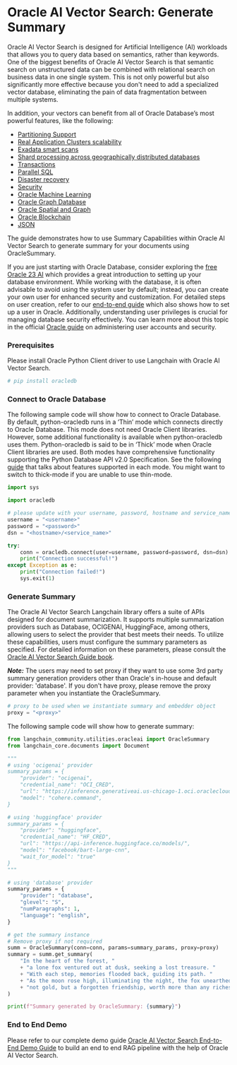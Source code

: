# Oracle AI Vector Search: Generate Summary

Oracle AI Vector Search is designed for Artificial Intelligence (AI) workloads that allows you to query data based on semantics, rather than keywords.
One of the biggest benefits of Oracle AI Vector Search is that semantic search on unstructured data can be combined with relational search on business data in one single system.
This is not only powerful but also significantly more effective because you don't need to add a specialized vector database, eliminating the pain of data fragmentation between multiple systems.

In addition, your vectors can benefit from all of Oracle Database’s most powerful features, like the following:

 * [Partitioning Support](https://www.oracle.com/database/technologies/partitioning.html)
 * [Real Application Clusters scalability](https://www.oracle.com/database/real-application-clusters/)
 * [Exadata smart scans](https://www.oracle.com/database/technologies/exadata/software/smartscan/)
 * [Shard processing across geographically distributed databases](https://www.oracle.com/database/distributed-database/)
 * [Transactions](https://docs.oracle.com/en/database/oracle/oracle-database/23/cncpt/transactions.html)
 * [Parallel SQL](https://docs.oracle.com/en/database/oracle/oracle-database/21/vldbg/parallel-exec-intro.html#GUID-D28717E4-0F77-44F5-BB4E-234C31D4E4BA)
 * [Disaster recovery](https://www.oracle.com/database/data-guard/)
 * [Security](https://www.oracle.com/security/database-security/)
 * [Oracle Machine Learning](https://www.oracle.com/artificial-intelligence/database-machine-learning/)
 * [Oracle Graph Database](https://www.oracle.com/database/integrated-graph-database/)
 * [Oracle Spatial and Graph](https://www.oracle.com/database/spatial/)
 * [Oracle Blockchain](https://docs.oracle.com/en/database/oracle/oracle-database/23/arpls/dbms_blockchain_table.html#GUID-B469E277-978E-4378-A8C1-26D3FF96C9A6)
 * [JSON](https://docs.oracle.com/en/database/oracle/oracle-database/23/adjsn/json-in-oracle-database.html)

The guide demonstrates how to use Summary Capabilities within Oracle AI Vector Search to generate summary for your documents using OracleSummary.

If you are just starting with Oracle Database, consider exploring the [free Oracle 23 AI](https://www.oracle.com/database/free/#resources) which provides a great introduction to setting up your database environment. While working with the database, it is often advisable to avoid using the system user by default; instead, you can create your own user for enhanced security and customization. For detailed steps on user creation, refer to our [end-to-end guide](https://github.com/langchain-ai/langchain/blob/master/cookbook/oracleai_demo.ipynb) which also shows how to set up a user in Oracle. Additionally, understanding user privileges is crucial for managing database security effectively. You can learn more about this topic in the official [Oracle guide](https://docs.oracle.com/en/database/oracle/oracle-database/19/admqs/administering-user-accounts-and-security.html#GUID-36B21D72-1BBB-46C9-A0C9-F0D2A8591B8D) on administering user accounts and security.

### Prerequisites

Please install Oracle Python Client driver to use Langchain with Oracle AI Vector Search. 


```python
# pip install oracledb
```

### Connect to Oracle Database
The following sample code will show how to connect to Oracle Database. By default, python-oracledb runs in a ‘Thin’ mode which connects directly to Oracle Database. This mode does not need Oracle Client libraries. However, some additional functionality is available when python-oracledb uses them. Python-oracledb is said to be in ‘Thick’ mode when Oracle Client libraries are used. Both modes have comprehensive functionality supporting the Python Database API v2.0 Specification. See the following [guide](https://python-oracledb.readthedocs.io/en/latest/user_guide/appendix_a.html#featuresummary) that talks about features supported in each mode. You might want to switch to thick-mode if you are unable to use thin-mode.


```python
import sys

import oracledb

# please update with your username, password, hostname and service_name
username = "<username>"
password = "<password>"
dsn = "<hostname>/<service_name>"

try:
    conn = oracledb.connect(user=username, password=password, dsn=dsn)
    print("Connection successful!")
except Exception as e:
    print("Connection failed!")
    sys.exit(1)
```

### Generate Summary
The Oracle AI Vector Search Langchain library offers a suite of APIs designed for document summarization. It supports multiple summarization providers such as Database, OCIGENAI, HuggingFace, among others, allowing users to select the provider that best meets their needs. To utilize these capabilities, users must configure the summary parameters as specified. For detailed information on these parameters, please consult the [Oracle AI Vector Search Guide book](https://docs.oracle.com/en/database/oracle/oracle-database/23/arpls/dbms_vector_chain1.html#GUID-EC9DDB58-6A15-4B36-BA66-ECBA20D2CE57).

***Note:*** The users may need to set proxy if they want to use some 3rd party summary generation providers other than Oracle's in-house and default provider: 'database'. If you don't have proxy, please remove the proxy parameter when you instantiate the OracleSummary.


```python
# proxy to be used when we instantiate summary and embedder object
proxy = "<proxy>"
```

The following sample code will show how to generate summary:


```python
from langchain_community.utilities.oracleai import OracleSummary
from langchain_core.documents import Document

"""
# using 'ocigenai' provider
summary_params = {
    "provider": "ocigenai",
    "credential_name": "OCI_CRED",
    "url": "https://inference.generativeai.us-chicago-1.oci.oraclecloud.com/20231130/actions/summarizeText",
    "model": "cohere.command",
}

# using 'huggingface' provider
summary_params = {
    "provider": "huggingface",
    "credential_name": "HF_CRED",
    "url": "https://api-inference.huggingface.co/models/",
    "model": "facebook/bart-large-cnn",
    "wait_for_model": "true"
}
"""

# using 'database' provider
summary_params = {
    "provider": "database",
    "glevel": "S",
    "numParagraphs": 1,
    "language": "english",
}

# get the summary instance
# Remove proxy if not required
summ = OracleSummary(conn=conn, params=summary_params, proxy=proxy)
summary = summ.get_summary(
    "In the heart of the forest, "
    + "a lone fox ventured out at dusk, seeking a lost treasure. "
    + "With each step, memories flooded back, guiding its path. "
    + "As the moon rose high, illuminating the night, the fox unearthed "
    + "not gold, but a forgotten friendship, worth more than any riches."
)

print(f"Summary generated by OracleSummary: {summary}")
```

### End to End Demo
Please refer to our complete demo guide [Oracle AI Vector Search End-to-End Demo Guide](https://github.com/langchain-ai/langchain/tree/master/cookbook/oracleai_demo.ipynb) to build an end to end RAG pipeline with the help of Oracle AI Vector Search.
